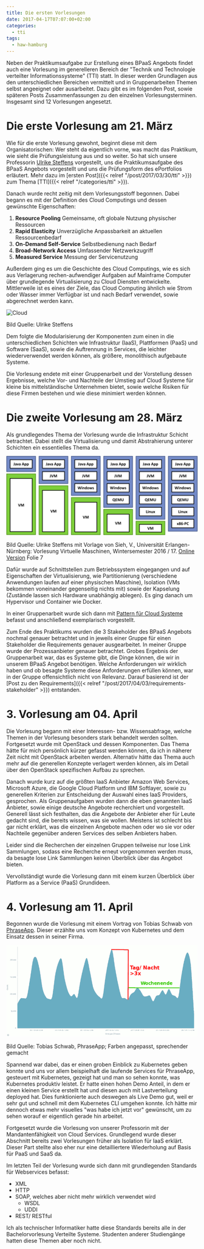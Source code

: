 ```yaml
---
title: Die ersten Vorlesungen
date: 2017-04-17T07:07:00+02:00
categories:
  - tti
tags:
  - haw-hamburg
---
```


Neben der Praktikumsaufgabe zur Erstellung eines BPaaS Angebots findet auch eine Vorlesung im generelleren Bereich der "Technik und Technologie verteilter Informationssysteme" (TTI) statt.
In dieser werden Grundlagen aus den unterschiedlichen Bereichen vermittelt und in Gruppenarbeiten Themen selbst angeeignet oder ausarbeitet.
Dazu gibt es im folgenden Post, sowie späteren Posts Zusammenfassungen zu den einzelnen Vorlesungsterminen.
Insgesamt sind 12 Vorlesungen angesetzt.

# Die erste Vorlesung am 21. März

Wie für die erste Vorlesung gewohnt, beginnt diese mit dem Organisatorischen: Wer steht da eigentlich vorne, was macht das Praktikum, wie sieht die Prüfungsleistung aus und so weiter.
So hat sich unsere Professorin [Ulrike Steffens](https://users.informatik.haw-hamburg.de/~steffens/) vorgestellt, uns die Praktikumsaufgabe des BPaaS Angebots vorgestellt und uns die Prüfungsform des ePortfolios erläutert.
Mehr dazu im [ersten Post]({{< relref "/post/2017/03/30/tti" >}}) zum Thema [TTI]({{< relref "/categories/tti" >}}).

Danach wurde recht zeitig mit dem Vorlesungsstoff begonnen.
Dabei begann es mit der Definition des Cloud Computings und dessen gewünschte Eigenschaften:

1. **Resource Pooling** Gemeinsame, oft globale Nutzung physischer Ressourcen
2. **Rapid Elasticity** Unverzügliche Anpassbarkeit an aktuellen Ressourcenbedarf
3. **On-Demand Self-Service** Selbstbedienung nach Bedarf
4. **Broad-Network Access** Umfassender Netzwerkzugriff
5. **Measured Service** Messung der Servicenutzung

Außerdem ging es um die Geschichte des Cloud Computings, wie es sich aus Verlagerung rechen-aufwendiger Aufgaben auf Mainframe Computer über grundlegende Virtualisierung zu Cloud Diensten entwickelte.
Mittlerweile ist es eines der Ziele, das Cloud Computing ähnlich wie Strom oder Wasser immer Verfügbar ist und nach Bedarf verwendet, sowie abgerechnet werden kann.

![Cloud](/post/2017/03/30-tti/cloud.svg)

Bild Quelle: Ulrike Steffens

Dem folgte die Modularisierung der Komponenten zum einen in die unterschiedlichen Schichten wie Infrastruktur (IaaS), Plattformen (PaaS) und Software (SaaS), sowie die Auftrennung in Services, die leichter wiederverwendet werden können, als größere, monolithisch aufgebaute Systeme.

Die Vorlesung endete mit einer Gruppenarbeit und der Vorstellung dessen Ergebnisse, welche Vor- und Nachteile der Umstieg auf Cloud Systeme für kleine bis mittelständische Unternehmen bietet, sowie welche Risiken für diese Firmen bestehen und wie diese minimiert werden können.

# Die zweite Vorlesung am 28. März

Als grundlegendes Thema der Vorlesung wurde die Infrastruktur Schicht betrachtet.
Dabei stellt die Virtualisierung und damit Abstrahierung unterer Schichten ein essentielles Thema da.

![Virtualisierung im Software Stack](vm.svg)

Bild Quelle: Ulrike Steffens mit Vorlage von Sieh, V., Universität Erlangen-Nürnberg: Vorlesung Virtuelle Maschinen, Wintersemester 2016 / 17. [Online Version](https://www4.cs.fau.de/Lehre/WS16/V_VM/Vorlesung/einleitung.pdf) Folie 7

Dafür wurde auf Schnittstellen zum Betriebssystem eingegangen und auf Eigenschaften der Virtualisierung, wie Partitionierung (verschiedene Anwendungen laufen auf einer physischen Maschine), Isolation (VMs bekommen voneinander gegenseitig nichts mit) sowie der Kapselung (Zustände lassen sich Hardware unabhängig ablegen).
Es ging danach um Hypervisor und Container wie Docker.

In einer Gruppenarbeit wurde sich dann mit [Pattern für Cloud Systeme](https://cloudpatterns.org) befasst und anschließend exemplarisch vorgestellt.

Zum Ende des Praktikums wurden die 3 Stakeholder des BPaaS Angebots nochmal genauer betrachtet und in jeweils einer Gruppe für einen Stakeholder die Requirements genauer ausgearbeitet.
In meiner Gruppe wurde der Prozessanbieter genauer betrachtet.
Grobes Ergebnis der Gruppenarbeit war, das es Systeme gibt, die Dinge können, die wir in unserem BPaaS Angebot benötigen.
Welche Anforderungen wir wirklich haben und ob besagte Systeme diese Anforderungen erfüllen können, war in der Gruppe offensichtlich nicht von Relevanz.
Darauf basierend ist der [Post zu den Requirements]({{< relref "/post/2017/04/03/requirements-stakeholder" >}}) entstanden.

# 3. Vorlesung am 04. April

Die Vorlesung begann mit einer Interessen- bzw. Wissensabfrage, welche Themen in der Vorlesung besonders stark behandelt werden sollten.
Fortgesetzt wurde mit OpenStack und dessen Komponenten.
Das Thema hätte für mich persönlich kürzer gefasst werden können, da ich in näherer Zeit nicht mit OpenStack arbeiten werden.
Alternativ hätte das Thema auch mehr auf die generellen Konzepte verlagert werden können, als im Detail über den OpenStack spezifischen Aufbau zu sprechen.

Danach wurde kurz auf die größten IaaS Anbieter Amazon Web Services, Microsoft Azure, die Google Cloud Platform und IBM Softlayer, sowie zu generellen Kriterien zur Entscheidung der Auswahl eines IaaS Providers, gesprochen.
Als Gruppenaufgaben wurden dann die eben genannten IaaS Anbieter, sowie einige deutsche Angebote recherchiert und vorgestellt.
Generell lässt sich festhalten, das die Angebote der Anbieter eher für Leute gedacht sind, die bereits wissen, was sie wollen.
Meistens ist schlecht bis gar nicht erklärt, was die einzelnen Angebote machen oder wo sie vor oder Nachteile gegenüber anderen Services des selben Anbieters haben.

Leider sind die Recherchen der einzelnen Gruppen teilweise nur lose Link Sammlungen, sodass eine Recherche erneut vorgenommen werden muss, da besagte lose Link Sammlungen keinen Überblick über das Angebot bieten.

Vervollständigt wurde die Vorlesung dann mit einem kurzen Überblick über Platform as a Service (PaaS) Grundideen.

# 4. Vorlesung am 11. April

Begonnen wurde die Vorlesung mit einem Vortrag von Tobias Schwab von [PhraseApp](https://phraseapp.com).
Dieser erzählte uns vom Konzept von Kubernetes und dem Einsatz dessen in seiner Firma.

![Lastverteilung über die Woche bei PhraseApp](last-phraseapp.png)

Bild Quelle: Tobias Schwab, PhraseApp; Farben angepasst, sprechender gemacht

Spannend war dabei, das er einen groben Einblick zu Kubernetes geben konnte und uns vor allem beispielhaft die laufende Services für PhraseApp, gesteuert mit Kubernetes, gezeigt hat und man so sehen konnte, was Kubernetes produktiv leistet.
Er hatte einen hohen Demo Anteil, in dem er einen kleinen Service erstellt hat und diesen auch mit Lastverteilung deployed hat.
Dies funktionierte auch deswegen als Live Demo gut, weil er sehr gut und schnell mit dem Kubernetes CLI umgehen konnte.
Ich hätte mir dennoch etwas mehr visuelles "was habe ich jetzt vor" gewünscht, um zu sehen worauf er eigentlich gerade hin arbeitet.

Fortgesetzt wurde die Vorlesung von unserer Professorin mit der Mandantenfähigkeit von Cloud Services.
Grundlegend wurde dieser Abschnitt bereits zwei Vorlesungen früher als Isolation für IaaS erklärt.
Dieser Part stellte also eher nur eine detailliertere Wiederholung auf Basis für PaaS und SaaS da.

Im letzten Teil der Vorlesung wurde sich dann mit grundlegenden Standards für Webservices befasst:

- XML
- HTTP
- SOAP, welches aber nicht mehr wirklich verwendet wird
  - WSDL
  - UDDI
- REST/ RESTful

Ich als technischer Informatiker hatte diese Standards bereits alle in der Bachelorvorlesung Verteilte Systeme.
Studenten anderer Studiengänge hatten diese Themen aber noch nicht.
